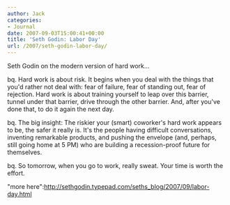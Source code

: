 ```yaml
---
author: Jack
categories:
- Journal
date: 2007-09-03T15:00:41+00:00
title: 'Seth Godin: Labor Day'
url: /2007/seth-godin-labor-day/
---
```


Seth Godin on the modern version of hard work&#8230; 

bq. Hard work is about risk. It begins when you deal with the things that you'd rather not deal with: fear of failure, fear of standing out, fear of rejection. Hard work is about training yourself to leap over this barrier, tunnel under that barrier, drive through the other barrier. And, after you've done that, to do it again the next day. 

bq. The big insight: The riskier your (smart) coworker's hard work appears to be, the safer it really is. It's the people having difficult conversations, inventing remarkable products, and pushing the envelope (and, perhaps, still going home at 5 PM) who are building a recession-proof future for themselves. 

bq. So tomorrow, when you go to work, really sweat. Your time is worth the effort. 

"more here":http://sethgodin.typepad.com/seths_blog/2007/09/labor-day.html